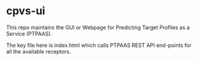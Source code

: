 # cpvs-ui

This repo maintains the GUI or Webpage for Predicting Target Profiles as a Service (PTPAAS). 

The key file here is index.html which calls PTPAAS REST API end-points for all the available receptors. 
